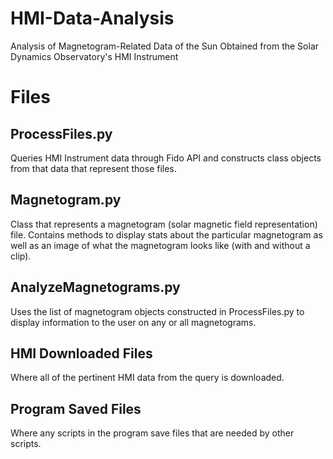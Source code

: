 # HMI-Data-Analysis
Analysis of Magnetogram-Related Data of the Sun Obtained from the Solar Dynamics Observatory's HMI Instrument

# Files

## ProcessFiles.py
Queries HMI Instrument data through Fido API and constructs class objects from that data that represent those files.

## Magnetogram.py
Class that represents a magnetogram (solar magnetic field representation) file. Contains methods to display stats about the particular magnetogram as well as an image of what the magnetogram looks like (with and without a clip).

## AnalyzeMagnetograms.py
Uses the list of magnetogram objects constructed in ProcessFiles.py to display information to the user on any or all magnetograms.

## HMI Downloaded Files
Where all of the pertinent HMI data from the query is downloaded.

## Program Saved Files
Where any scripts in the program save files that are needed by other scripts.
